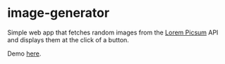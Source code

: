 # image-generator

Simple web app that fetches random images from the [Lorem Picsum](https://picsum.photos/) API and displays them at the click of a button.

Demo [here](https://krzwier.github.io/image-generator/).
